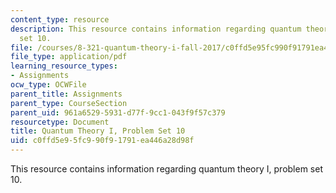 ```yaml
---
content_type: resource
description: This resource contains information regarding quantum theory I, problem
  set 10.
file: /courses/8-321-quantum-theory-i-fall-2017/c0ffd5e95fc990f91791ea446a28d98f_MIT8_321F17_Pset10.pdf
file_type: application/pdf
learning_resource_types:
- Assignments
ocw_type: OCWFile
parent_title: Assignments
parent_type: CourseSection
parent_uid: 961a6529-5931-d77f-9cc1-043f9f57c379
resourcetype: Document
title: Quantum Theory I, Problem Set 10
uid: c0ffd5e9-5fc9-90f9-1791-ea446a28d98f
---
```

This resource contains information regarding quantum theory I, problem set 10.

